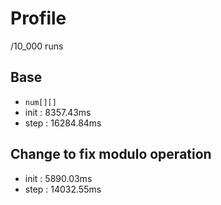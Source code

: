 # Profile

/10_000 runs

## Base

- `num[][]`
- init : 8357.43ms
- step : 16284.84ms

## Change to fix modulo operation

- init : 5890.03ms
- step : 14032.55ms
